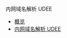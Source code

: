 <div class="sidebar_title"> 内网域名解析 UDEE</div>

* [概览](network/udee/overview)
* [内网域名解析 UDEE](/network/udee/index)
